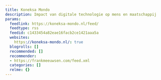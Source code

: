 ```yaml
---
title: Koneksa Mondo
description: Impact van digitale technologie op mens en maatschappij
params:
  feedlink: https://koneksa-mondo.nl/feed/
  feedtype: rss
  feedid: c1433454a82eae16facb2ce1421aaa5a
  websites:
    https://koneksa-mondo.nl/: true
  blogrolls: []
  recommended: []
  recommender:
  - https://frankmeeuwsen.com/feed.xml
  categories: []
  relme: {}
---
```

